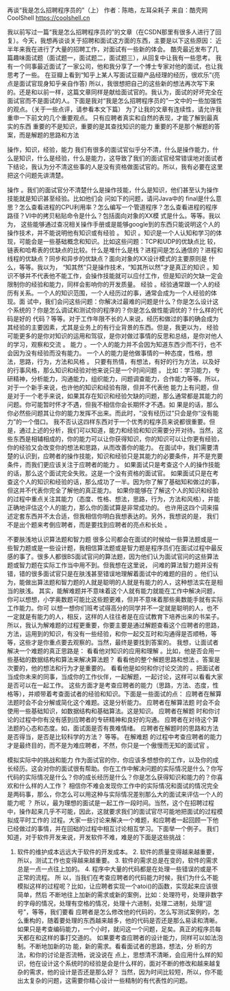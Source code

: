 再谈“我是怎么招聘程序员的”（上）
作者：陈皓，左耳朵耗子
来自：酷壳网 CoolShell https://coolshell.cn

我以前写过一篇“我是怎么招聘程序员的”的文章（在CSDN那里有很多人进行了回复）。今天，我想再谈谈关于招聘和面试这方面的东西，主要是以下这些原因：
近半年来我在进行了大量的招聘工作，对面试有一些新的体会。 酷壳最近发布了几篇趣味面试题（面试题一，面试题二，面试题三），从回复中让我有一些思考。 我有一个同事最近面试了一家公司，他和我分享了一个博士专家对他的面试，也让我思考了一些。 在豆瓣上看到“知乎上某人写面试豆瓣产品经理的经历，很欢乐”(亮点是面试官现身知乎亲自作答)
所以，我很想把自己的这些新的想法再次写下来的。还是和以前一样，这篇文章同样是献给面试官的。我认为，面试的好坏完全在面试官而不是面试的人。下面是我对“我是怎么招聘程序员的”一文中的一些加强性的观点。（关于一些点评，请参看本文下篇）
为了让我的文章有连续性，请允许我重申一下前文的几个重要观点。
只有应聘者真实和自然的表现，才能了解到最真实的东西 重要的不是知识，重要的是其查找知识的能力 重要的不是那个解题的答案，而是解题的思路和方法

操作，知识，经验，能力
我们有很多的面试官似乎分不清，什么是操作能力，什么是知识，什么是经验，什么是能力，这导致了我们的面试官经常错误地对面试者下结论，我认为分不清这些事的人是没有资格做面试官的。所以，我有必要在这里把这个问题先讲清楚。

操作 。我们的面试官分不清楚什么是操作技能，什么是知识，他们甚至认为操作技能就是知识甚至经验。比如他们会 问如下的问题，请问Java中的 final是什么意思？怎么查看进程的CPU利用率？怎么编写一个管道程序？怎么查看进程的程序路径？VI中的拷贝粘贴命令是什么？包括面向对象的XX模 式是什么。等等。我以为， 这些能够通过查况相关操作手册或是能够google到的东西只能说明这个人的操作技术，并不能说明他有知识或有经验 。
知识 。知识是一个人认知和学习的体现，可能会是一些基础概念和知识。比如这些问题：TCP和UDP的优缺点比 较，链表和哈希表的优缺点的比较。什么是堆什么是栈？进程间是怎么通信的？进程和线程的优缺点？同步和异步的优缺点？面向对象的XX设计模式的主要原则是 什么，等等。我以为， “知其然”只是操作技术，“知其所以然”才是真正的知识 。知识不够并不代表他不能工作，会操作技能就可以应付工作，但是知识的欠缺一定会限制你的经验和能力，同样会影响你的开发质量。
经验 。经验通常跟一个人的经历有关系。一个人的知识范围，一个人经历过的事，通常会成为一个人经验的体现。面 试中，我们会问这些问题：你解决过最难的问题是什么？你是怎么设计这个系统的？你是怎么调试和测试你的程序的？你是怎么做性能调优的？什么样的代码是好的 代码？等等。对于工作年限不长的人来说，经历和做过的事的确会成为其经验的主要因素，尤其是业务上的有行业背景的东西。但是，我更以为， 经验可能更多的是你对知识的运用和驾驭，是你对做过事情的反思和总结，是你对他人的学习，观察和交流 。
能力 。一个人的能力并不会因为知道东西少而不行，也不会因为没有经验而没有能力。 一个人的能力是他做事情的一种态度，性格，想法，思路，行为，方法和风格 。 只要有热情，有想法，有好的行为方法，以及好的行事风格，那么知识和经验对他来说只是一个时间问题 。 比如：学习能力，专研精神，分析能力，沟通能力，组织能力，问题调查能力，合作能力等等。所以，对于一个新手来说，也许他的知识和经验有限，但并不代表他 能力上有问题，但是对于一个老手来说，如果其存在知识和经验欠缺的问题，那么通常都是其能力的问题。你可能暂时怀才不遇，但我不相信你会长期怀才不遇。如 果是的话，那么你必然些问题其让你的能力发挥不出来。而此时，“没有经历过”只会是你“没有能力”的一个借口。
我不否认这四样东西对于一个优秀的程序员来说都很重要。但是，通过上述的分析，我们可以知道，能力和经验和知识需要分开对待。当然，这些东西是相辅相成的，你的能力可以让你获得知识，你的知识可以让你更有经验，你的经验又会改变你的想法和思路，从而改善你的能力。 在面试中，我们需要清楚的认识到，应聘者的操作技能，知识和经验只是其能力的必要条件，并不是充要条件，而我们更应该关注于应聘者的能力 。
如果面试只是考查这个人的操作技能的话，那么这个面试完全失败。这是一个没有资格的面试官。 如果面试只是在考查这个人的知识和经验的话，那么成功了一半。因为你了解了基础知和做过的事，但这并不代表你完全了解他的真正能力。 如果你能够在了解这个人的知识和经验的过程中重点关注其能力（态度、性格、想法，思路，行为，方法和风格），并能正确地评估这个人的能力，那么你的面试算是非常成功的。
也许用这四个词来描述定套东西并不太合适，但我相信你明白我想表达的。另外，我想说的是， 我们不是出个题来考倒应聘者，而是要找到应聘者的亮点和长处 。

不要肤浅地认识算法题和智力题
很多公司都会在面试的时候给一些算法题或是一些智力题或是一些设计题，我相信算法题或是智力题是程序员们在面试过程中最反感的事了。很多人都很BS面试官问的算法题，因为他们认为面试官问的这些算法题或智力题在实际工作当中用不到。但我想在这里说， 问难的算法智力题并没有错，错的很多面试官只是在肤浅甚至错误地理解着面试中的难题的目的 。他们认为，能做出算法题和智力题的人就是聪明的人就是有能力的人，这种想法实在是相当的肤浅。
其实，能解难题并不意味着这个人就有能力就能在工作中解决问题，你可以想想，小学奥数题可能比这些题更难，但并不意味着那些奥数能手就有实际工作能力。你可 以想一想你们班考试得高分的同学并不一定就是聪明的人，也不一定就是有能力的人，相反，这样的人往往者是在应试教育下培养出来的书呆子。
所以，我认为解难题的过程更重要，你要主要是通过解题查看这个应聘者的思路，方法，运用到的知识，有没有一些经验，和你一起交互时和沟通得是否顺畅，等等，这些才是你重点要去观察的。当然，最终是要找到答案的。
我想，让面试者解决一个难题的真正思路是：
看看他对知识的应用和理解 。比如，他是否会用一些基础的数据结构和算法来解决算法题？ 看看他的整个解题思路和想法 。答案是次要的，他的想法和行为才是重要的。 看看他是如何和你讨论交流的 。把面试者当成你未来的同事，当成你的工作伙伴，一起解题，一起讨论，这样可以看看大家是否可以在一起工作。
这些方面才是考查应聘者的能力（思路，方法、态度，性格等），并顺带着考查面试者的经验和知识。下面是一些面试的点：
应聘者在解算法题时会不会分解或简化这个难题。这是分析能力。 应聘者在解算法题 时会不会使用一些基础知识，如数据结构和基础算法。这是知识。 应聘者在解题 时和你讨论的过程中你有没有感到应聘者的专研精神和良好的沟通。 应聘者在对待这个算法题的心态和态度。如，面试面是否有畏难情绪。 应聘者在解题时的思路和方法是否得当，是否是比较科学的方法？ 等等。
在解难题 的过程中考查应聘者的能力才是最终目的，而不是为难应聘者，不然，你只是一个傲慢而无知的面试官 。

模拟实际中的挑战和能力
作为面试官的你，你应该多想想你的工作，以及你的成长经历。这会对你的面试很有帮助。你在工作中解决问题的实际情况是什么？你写代码的实际情况是什么？你的成长经历是什么？你是怎么获得知识和能力的？你喜欢和什么样的人工作？ 相信你不难会发现你工作中的实际情况和面试的情况完全是两码事，那么，你怎么可以用这种与实际情况差别那么大的面试来评估一个人的能力呢 ？
所以，最为理想的面试是一起工作一段时间。当然，这个在招聘过程中，操作起来几乎不可能，因此，这就要求我们的面试官尽可能地把面试的过程模拟成平时工作的 过程。大家一些讨论来解决一个难题，和应聘者一起回顾一下他已经做过的事情，并在回础的过程中相互讨论相互学习。下面举一个例子。
我们知道，对于软件开发来说，开发软件不难，难是的下面是这些挑战：
1. 软件的维护成本远远大于软件的开发成本。 2. 软件的质量变得越来越重要，所以，测试工作也变得越来越重要。 3. 软件的需求总是在变的，软件的需求总是一点一点往上加的。 4. 程序中大量的代码都是在处理一些错误的或是不正常的流程。
所 以，当我们在考查应聘者的代码能力时候，我们为什么不能模拟这样的过程呢？比如，让应聘者实现一个atoi()的函数，实现起来应该很简单，然后 不断地往上加新的需求或新的案例，比如：处理符号，处理非数字的字母的情况，处理有空格的情况，处理十六进制，处理二进制，处理“逗号”，等等，我们要看 应聘者是怎么修改他的代码的，怎么写测试案例的，怎么重构的，随着要处理的东西越来越多，他的代码是否还是那么易读和清晰。如果只是考查编码能力，一个小时，就问这一个问题，足矣。真正的程序员每天都在和这样的事打交道的。
如果要考查应聘者的设计能力，同样可以如法泡制。不断地加新的功 能，新的需求。看看面试者的思路，想法，分 析的方法，和你的讨论是否流畅，说没说在 点上，思想清不清晰，会应用什么样的知识，他在设计这个系统时的经验是会是什么样的，面对不断的修改和越来越复杂的需求，他的设计是否还是那么好？
当然，因为时间比较短，所以，你不能出太复杂的问题，这需要你精心设计一些精制的有代表性的问题。